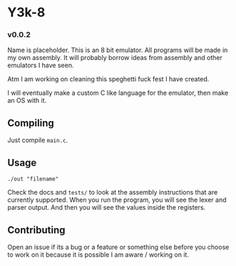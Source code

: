 # Y3k-8 
### v0.0.2

Name is placeholder. This is an 8 bit emulator. All programs will be made in my own assembly. It will probably borrow ideas from assembly and other emulators I have seen. 

Atm I am working on cleaning this speghetti fuck fest I have created.

I will eventually make a custom C like language for the emulator, then make an OS with it.

## Compiling

Just compile `main.c`.

## Usage

`./out "filename"`

Check the docs and `tests/` to look at the assembly instructions that are currently supported.
When you run the program, you will see the lexer and parser output. And then you will see the
values inside the registers.

## Contributing

Open an issue if its a bug or a feature or something else before you choose to work on it because it is possible I am aware / working on it.